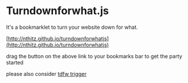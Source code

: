 # Turndownforwhat.js


It's a bookmarklet to turn your website down for what.

[http://nthitz.github.io/turndownforwhatjs](http://nthitz.github.io/turndownforwhatjs)

drag the button on the above link to your bookmarks bar to get the party started

please also consider [tdfw trigger](https://github.com/pburtchaell/tdfw.js-trigger)
